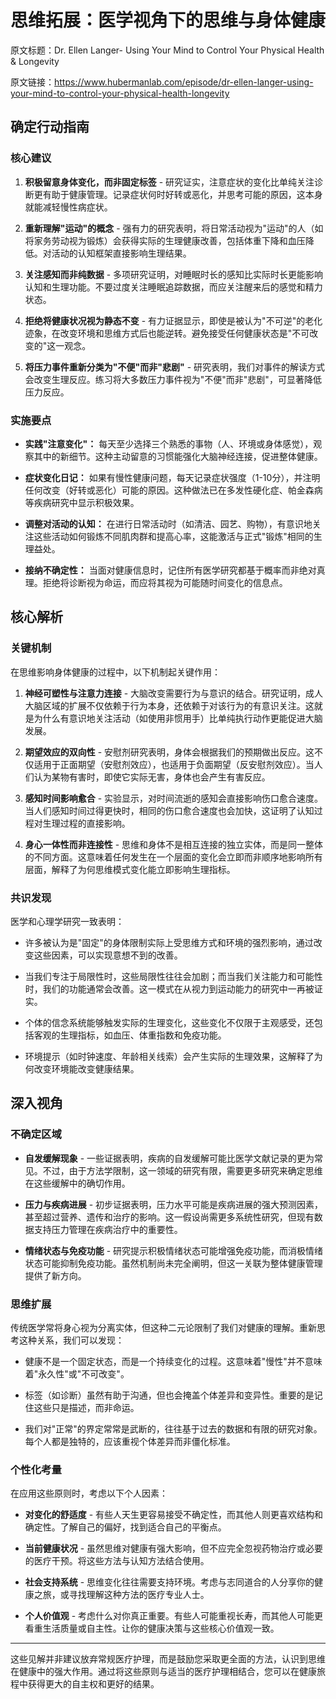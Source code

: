 # 思维拓展：医学视角下的思维与身体健康

原文标题：Dr. Ellen Langer- Using Your Mind to Control Your Physical Health & Longevity

原文链接：https://www.hubermanlab.com/episode/dr-ellen-langer-using-your-mind-to-control-your-physical-health-longevity

## 确定行动指南

### 核心建议

1. **积极留意身体变化，而非固定标签** - 研究证实，注意症状的变化比单纯关注诊断更有助于健康管理。记录症状何时好转或恶化，并思考可能的原因，这本身就能减轻慢性病症状。

2. **重新理解"运动"的概念** - 强有力的研究表明，将日常活动视为"运动"的人（如将家务劳动视为锻炼）会获得实际的生理健康改善，包括体重下降和血压降低。对活动的认知框架直接影响生理结果。

3. **关注感知而非纯数据** - 多项研究证明，对睡眠时长的感知比实际时长更能影响认知和生理功能。不要过度关注睡眠追踪数据，而应关注醒来后的感觉和精力状态。

4. **拒绝将健康状况视为静态不变** - 有力证据显示，即使是被认为"不可逆"的老化迹象，在改变环境和思维方式后也能逆转。避免接受任何健康状态是"不可改变的"这一观念。

5. **将压力事件重新分类为"不便"而非"悲剧"** - 研究表明，我们对事件的解读方式会改变生理反应。练习将大多数压力事件视为"不便"而非"悲剧"，可显著降低压力反应。

### 实施要点

* **实践"注意变化"：** 每天至少选择三个熟悉的事物（人、环境或身体感觉），观察其中的新细节。这种主动留意的习惯能强化大脑神经连接，促进整体健康。

* **症状变化日记：** 如果有慢性健康问题，每天记录症状强度（1-10分），并注明任何改变（好转或恶化）可能的原因。这种做法已在多发性硬化症、帕金森病等疾病研究中显示积极效果。

* **调整对活动的认知：** 在进行日常活动时（如清洁、园艺、购物），有意识地关注这些活动如何锻炼不同肌肉群和提高心率，这能激活与正式"锻炼"相同的生理益处。

* **接纳不确定性：** 当面对健康信息时，记住所有医学研究都基于概率而非绝对真理。拒绝将诊断视为命运，而应将其视为可能随时间变化的信息点。

## 核心解析

### 关键机制

在思维影响身体健康的过程中，以下机制起关键作用：

1. **神经可塑性与注意力连接** - 大脑改变需要行为与意识的结合。研究证明，成人大脑区域的扩展不仅依赖于行为本身，还依赖于对该行为的有意识关注。这就是为什么有意识地关注活动（如使用非惯用手）比单纯执行动作更能促进大脑发展。

2. **期望效应的双向性** - 安慰剂研究表明，身体会根据我们的预期做出反应。这不仅适用于正面期望（安慰剂效应），也适用于负面期望（反安慰剂效应）。当人们认为某物有害时，即使它实际无害，身体也会产生有害反应。

3. **感知时间影响愈合** - 实验显示，对时间流逝的感知会直接影响伤口愈合速度。当人们感知时间过得更快时，相同的伤口愈合速度也会加快，这证明了认知过程对生理过程的直接影响。

4. **身心一体性而非连接性** - 思维和身体不是相互连接的独立实体，而是同一整体的不同方面。这意味着任何发生在一个层面的变化会立即而非顺序地影响所有层面，解释了为何思维模式变化能立即影响生理指标。

### 共识发现

医学和心理学研究一致表明：

* 许多被认为是"固定"的身体限制实际上受思维方式和环境的强烈影响，通过改变这些因素，可以实现意想不到的改善。

* 当我们专注于局限性时，这些局限性往往会加剧；而当我们关注能力和可能性时，我们的功能通常会改善。这一模式在从视力到运动能力的研究中一再被证实。

* 个体的信念系统能够触发实际的生理变化，这些变化不仅限于主观感受，还包括客观的生理指标，如血压、体重指数和免疫功能。

* 环境提示（如时钟速度、年龄相关线索）会产生实际的生理效果，这解释了为何改变环境能改变健康结果。

## 深入视角

### 不确定区域

* **自发缓解现象** - 一些证据表明，疾病的自发缓解可能比医学文献记录的更为常见。不过，由于方法学限制，这一领域的研究有限，需要更多研究来确定思维在这些缓解中的确切作用。

* **压力与疾病进展** - 初步证据表明，压力水平可能是疾病进展的强大预测因素，甚至超过营养、遗传和治疗的影响。这一假设尚需更多系统性研究，但现有数据支持压力管理在疾病治疗中的重要性。

* **情绪状态与免疫功能** - 研究提示积极情绪状态可能增强免疫功能，而消极情绪状态可能抑制免疫功能。虽然机制尚未完全阐明，但这一关联为整体健康管理提供了新方向。

### 思维扩展

传统医学常将身心视为分离实体，但这种二元论限制了我们对健康的理解。重新思考这种关系，我们可以发现：

* 健康不是一个固定状态，而是一个持续变化的过程。这意味着"慢性"并不意味着"永久性"或"不可改变"。

* 标签（如诊断）虽然有助于沟通，但也会掩盖个体差异和变异性。重要的是记住这些只是描述，而非命运。

* 我们对"正常"的界定常常是武断的，往往基于过去的数据和有限的研究对象。每个人都是独特的，应该重视个体差异而非僵化标准。

### 个性化考量

在应用这些原则时，考虑以下个人因素：

* **对变化的舒适度** - 有些人天生更容易接受不确定性，而其他人则更喜欢结构和确定性。了解自己的偏好，找到适合自己的平衡点。

* **当前健康状况** - 虽然思维对健康有强大影响，但不应完全忽视药物治疗或必要的医疗干预。将这些方法与认知方法结合使用。

* **社会支持系统** - 思维变化往往需要支持环境。考虑与志同道合的人分享你的健康之旅，或寻找理解这种方法的医疗专业人士。

* **个人价值观** - 考虑什么对你真正重要。有些人可能重视长寿，而其他人可能更看重生活质量或自主性。让你的健康决策与这些核心价值观一致。

---

这些见解并非建议放弃常规医疗护理，而是鼓励您采取更全面的方法，认识到思维在健康中的强大作用。通过将这些原则与适当的医疗护理相结合，您可以在健康旅程中获得更大的自主权和更好的结果。
